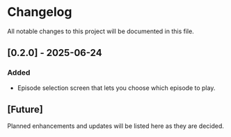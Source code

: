 # Changelog

All notable changes to this project will be documented in this file.

## [0.2.0] - 2025-06-24
### Added
- Episode selection screen that lets you choose which episode to play.

## [Future]
Planned enhancements and updates will be listed here as they are decided.
